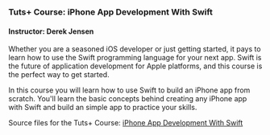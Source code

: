 ### Tuts+ Course: iPhone App Development With Swift

#### Instructor: Derek Jensen

Whether you are a seasoned iOS developer or just getting started, it pays to learn how to use the Swift programming language for your next app. Swift is the future of application development for Apple platforms, and this course is the perfect way to get started.

In this course you will learn how to use Swift to build an iPhone app from scratch. You'll learn the basic concepts behind creating any iPhone app with Swift and build an simple app to practice your skills.

Source files for the Tuts+ Course: [iPhone App Development With Swift](https://courses.tutsplus.com/courses/iphone-app-development-with-swift)
